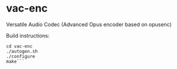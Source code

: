 # vac-enc

Versatile Audio Codec (Advanced Opus encoder based on opusenc)

Build instructions:
```git clone https://github.com/gianni-rosato/vac-enc
cd vac-enc
./autogen.sh
./configure
make```
